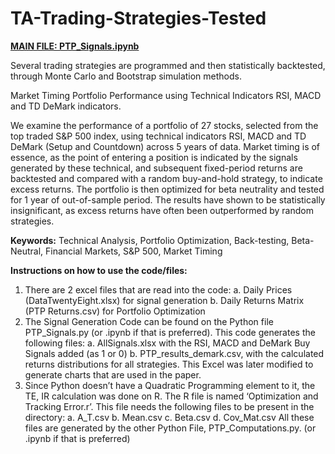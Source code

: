 # TA-Trading-Strategies-Tested

<b> <u> MAIN FILE: PTP_Signals.ipynb </b> </u>

Several trading strategies are programmed and then statistically backtested, through Monte Carlo and Bootstrap simulation methods.

Market Timing Portfolio Performance using Technical Indicators RSI, MACD and TD DeMark indicators.

We examine the performance of a portfolio of 27 stocks, selected from the top traded S&P 500 index, using technical indicators RSI, MACD and TD DeMark (Setup and Countdown) across 5 years of data. Market timing is of essence, as the point of entering a position is indicated by the signals generated by these technical, and subsequent fixed-period returns are backtested and compared with a random buy-and-hold strategy, to indicate excess returns. The portfolio is then optimized for beta neutrality and tested for 1 year of out-of-sample period. The results have shown to be statistically insignificant, as excess returns have often been outperformed by random strategies. 

<b>Keywords:</b>  Technical Analysis, Portfolio Optimization, Back-testing, Beta-Neutral, Financial Markets, S&P 500, Market Timing

<b> Instructions on how to use the code/files: </b>

1.	There are 2 excel files that are read into the code: 
a.	Daily Prices (DataTwentyEight.xlsx) for signal generation 
b.	Daily Returns Matrix (PTP Returns.csv) for Portfolio Optimization
2.	The Signal Generation Code can be found on the Python file PTP_Signals.py (or .ipynb if that is preferred). This code generates the following files:
a.	AllSignals.xlsx with the RSI, MACD and DeMark Buy Signals added (as 1 or 0)
b.	PTP_results_demark.csv, with the calculated returns distributions for all strategies. This Excel was later modified to generate charts that are used in the paper.
3.	Since Python doesn’t have a Quadratic Programming element to it, the TE, IR calculation was done on R. The R file is named ‘Optimization and Tracking Error.r’. This file needs the following files to be present in the directory:
a.	A_T.csv 
b.	Mean.csv
c.	Beta.csv
d.	Cov_Mat.csv
All these files are generated by the other Python File, PTP_Computations.py. (or .ipynb if that is preferred)
